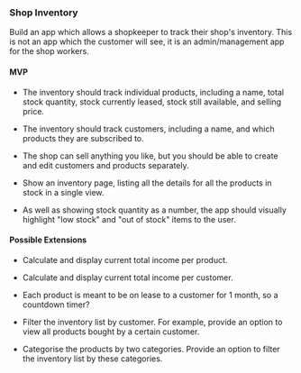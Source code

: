 ### Shop Inventory

Build an app which allows a shopkeeper to track their shop's inventory. This is not an app which the customer will see, it is an admin/management app for the shop workers.



#### MVP

* The inventory should track individual products, including a name, total stock quantity, stock currently leased, stock still available, and selling price.

* The inventory should track customers, including a name, and which products they are subscribed to.

* The shop can sell anything you like, but you should be able to create and edit customers and products separately.

* Show an inventory page, listing all the details for all the products in stock in a single view.

* As well as showing stock quantity as a number, the app should visually highlight "low stock" and "out of stock" items to the user.




















































#### Possible Extensions

* Calculate and display current total income per product.

* Calculate and display current total income per customer.

* Each product is meant to be on lease to a customer for 1 month, so a countdown timer?

* Filter the inventory list by customer. For example, provide an option to view all products bought by a certain customer.

* Categorise the products by two categories.   Provide an option to filter the inventory list by these categories.
